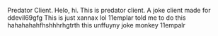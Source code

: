 Predator Client.
Helo, hi. This is predator client.
A joke client made for ddevil69gfg
This is just xannax
lol
11emplar told me to do this
hahahahahfhshhhrhgtrth this unffuyny joke monkey 11empalr
